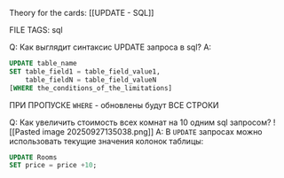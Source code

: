 
Theory for the cards: [[UPDATE - SQL]]

FILE TAGS: sql

Q: Как выглядит синтаксис UPDATE запроса в sql?
A:   
```sql
UPDATE table_name
SET table_field1 = table_field_value1,
    table_fieldN = table_field_valueN
[WHERE the_conditions_of_the_limitations]
```
	
ПРИ ПРОПУСКЕ `WHERE` - обновлены будут ВСЕ СТРОКИ
<!--ID: 1758970317598-->


Q: Как увеличить стоимость всех комнат на 10 одним sql запросом?
![[Pasted image 20250927135038.png]]
A:  В `UPDATE` запросах можно использовать текущие значения колонок таблицы:
```sql
UPDATE Rooms
SET price = price +10;
```
<!--ID: 1758970317611-->


